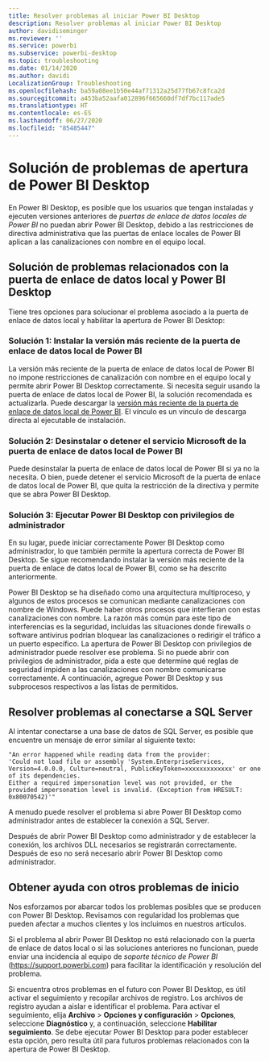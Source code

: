 ```yaml
---
title: Resolver problemas al iniciar Power BI Desktop
description: Resolver problemas al iniciar Power BI Desktop
author: davidiseminger
ms.reviewer: ''
ms.service: powerbi
ms.subservice: powerbi-desktop
ms.topic: troubleshooting
ms.date: 01/14/2020
ms.author: davidi
LocalizationGroup: Troubleshooting
ms.openlocfilehash: ba59a08ee1b50e44af71312a25d77fb67c8fca2d
ms.sourcegitcommit: a453ba52aafa012896f665660df7df7bc117ade5
ms.translationtype: HT
ms.contentlocale: es-ES
ms.lasthandoff: 06/27/2020
ms.locfileid: "85485447"
---
```

# <a name="troubleshoot-opening-power-bi-desktop"></a>Solución de problemas de apertura de Power BI Desktop

En Power BI Desktop, es posible que los usuarios que tengan instaladas y ejecuten versiones anteriores de *puertas de enlace de datos locales de Power BI* no puedan abrir Power BI Desktop, debido a las restricciones de directiva administrativa que las puertas de enlace locales de Power BI aplican a las canalizaciones con nombre en el equipo local.

## <a name="resolve-issues-with-the-on-premises-data-gateway-and-power-bi-desktop"></a>Solución de problemas relacionados con la puerta de enlace de datos local y Power BI Desktop

Tiene tres opciones para solucionar el problema asociado a la puerta de enlace de datos local y habilitar la apertura de Power BI Desktop:

### <a name="resolution-1-install-the-latest-version-of-power-bi-on-premises-data-gateway"></a>Solución 1: Instalar la versión más reciente de la puerta de enlace de datos local de Power BI

La versión más reciente de la puerta de enlace de datos local de Power BI no impone restricciones de canalización con nombre en el equipo local y permite abrir Power BI Desktop correctamente. Si necesita seguir usando la puerta de enlace de datos local de Power BI, la solución recomendada es actualizarla. Puede descargar la [versión más reciente de la puerta de enlace de datos local de Power BI](https://go.microsoft.com/fwlink/?LinkId=698863). El vínculo es un vínculo de descarga directa al ejecutable de instalación.

### <a name="resolution-2-uninstall-or-stop-the-power-bi-on-premises-data-gateway-microsoft-service"></a>Solución 2: Desinstalar o detener el servicio Microsoft de la puerta de enlace de datos local de Power BI

Puede desinstalar la puerta de enlace de datos local de Power BI si ya no la necesita. O bien, puede detener el servicio Microsoft de la puerta de enlace de datos local de Power BI, que quita la restricción de la directiva y permite que se abra Power BI Desktop.

### <a name="resolution-3-run-power-bi-desktop-with-administrator-privilege"></a>Solución 3: Ejecutar Power BI Desktop con privilegios de administrador

En su lugar, puede iniciar correctamente Power BI Desktop como administrador, lo que también permite la apertura correcta de Power BI Desktop. Se sigue recomendando instalar la versión más reciente de la puerta de enlace de datos local de Power BI, como se ha descrito anteriormente.

Power BI Desktop se ha diseñado como una arquitectura multiproceso, y algunos de estos procesos se comunican mediante canalizaciones con nombre de Windows. Puede haber otros procesos que interfieran con estas canalizaciones con nombre. La razón más común para este tipo de interferencias es la seguridad, incluidas las situaciones donde firewalls o software antivirus podrían bloquear las canalizaciones o redirigir el tráfico a un puerto específico. La apertura de Power BI Desktop con privilegios de administrador puede resolver ese problema. Si no puede abrir con privilegios de administrador, pida a este que determine qué reglas de seguridad impiden a las canalizaciones con nombre comunicarse correctamente. A continuación, agregue Power BI Desktop y sus subprocesos respectivos a las listas de permitidos.

## <a name="resolve-issues-when-connecting-to-sql-server"></a>Resolver problemas al conectarse a SQL Server

Al intentar conectarse a una base de datos de SQL Server, es posible que encuentre un mensaje de error similar al siguiente texto:

`"An error happened while reading data from the provider:`\
`'Could not load file or assembly 'System.EnterpriseServices, Version=4.0.0.0, Culture=neutral, PublicKeyToken=xxxxxxxxxxxxx' or one of its dependencies.`\
`Either a required impersonation level was not provided, or the provided impersonation level is invalid. (Exception from HRESULT: 0x80070542)'"`

A menudo puede resolver el problema si abre Power BI Desktop como administrador antes de establecer la conexión a SQL Server.

Después de abrir Power BI Desktop como administrador y de establecer la conexión, los archivos DLL necesarios se registrarán correctamente. Después de eso no será necesario abrir Power BI Desktop como administrador.

## <a name="get-help-with-other-launch-issues"></a>Obtener ayuda con otros problemas de inicio

Nos esforzamos por abarcar todos los problemas posibles que se producen con Power BI Desktop. Revisamos con regularidad los problemas que pueden afectar a muchos clientes y los incluimos en nuestros artículos.

Si el problema al abrir Power BI Desktop no está relacionado con la puerta de enlace de datos local o si las soluciones anteriores no funcionan, puede enviar una incidencia al equipo de *soporte técnico de Power BI* (<https://support.powerbi.com>) para facilitar la identificación y resolución del problema.

Si encuentra otros problemas en el futuro con Power BI Desktop, es útil activar el seguimiento y recopilar archivos de registro. Los archivos de registro ayudan a aislar e identificar el problema. Para activar el seguimiento, elija **Archivo** > **Opciones y configuración** > **Opciones**, seleccione **Diagnóstico** y, a continuación, seleccione **Habilitar seguimiento**. Se debe ejecutar Power BI Desktop para poder establecer esta opción, pero resulta útil para futuros problemas relacionados con la apertura de Power BI Desktop.
